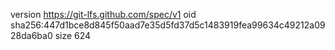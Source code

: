 version https://git-lfs.github.com/spec/v1
oid sha256:447d1bce8d845f50aad7e35d5fd37d5c1483919fea99634c49212a0928da6ba0
size 624
